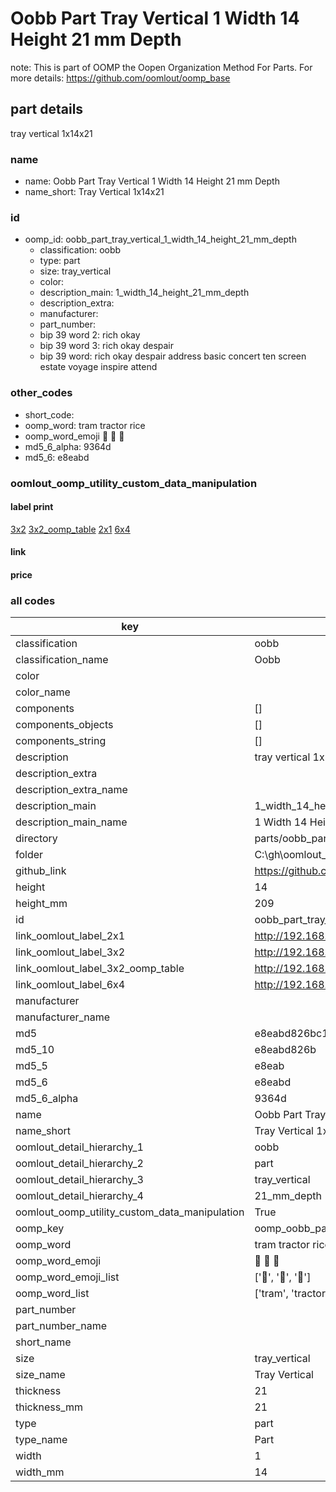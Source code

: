 # Oobb Part Tray Vertical 1 Width 14 Height 21 mm Depth  

note: This is part of OOMP the Oopen Organization Method For Parts. For more details: https://github.com/oomlout/oomp_base

##  part details
  



tray vertical 1x14x21



### name
* name: Oobb Part Tray Vertical 1 Width 14 Height 21 mm Depth
* name_short: Tray Vertical 1x14x21 
### id
* oomp_id: oobb_part_tray_vertical_1_width_14_height_21_mm_depth
  * classification: oobb
  * type: part
  * size: tray_vertical
  * color: 
  * description_main: 1_width_14_height_21_mm_depth
  * description_extra: 
  * manufacturer: 
  * part_number: 
  * bip 39 word 2: rich okay
  * bip 39 word 3: rich okay despair
  * bip 39 word: rich okay despair address basic concert ten screen estate voyage inspire attend

### other_codes
* short_code: 
* oomp_word: tram tractor rice
* oomp_word_emoji :tram: :tractor: :rice:
* md5_6_alpha: 9364d
* md5_6: e8eabd






### oomlout_oomp_utility_custom_data_manipulation
#### label print
[3x2](http://192.168.1.245:1112/?label=oomp%209364d)
[3x2_oomp_table](http://192.168.1.108:1112/?label=oomp%209364d)
[2x1](http://192.168.1.242:1112/?label=oomp%209364d)
[6x4](http://192.168.1.55:1112/?label=oomp%209364d)    

#### link

                              

#### price







### all codes 
| key | value |  
| --- | --- |  
| classification | oobb |  
| classification_name | Oobb |  
| color |  |  
| color_name |  |  
| components | [] |  
| components_objects | [] |  
| components_string | [] |  
| description | tray vertical 1x14x21 |  
| description_extra |  |  
| description_extra_name |  |  
| description_main | 1_width_14_height_21_mm_depth |  
| description_main_name | 1 Width 14 Height 21 mm Depth |  
| directory | parts/oobb_part_tray_vertical_1_width_14_height_21_mm_depth |  
| folder | C:\gh\oomlout_oobb_version_4_generated_parts\parts\oobb_part_tray_vertical_1_width_14_height_21_mm_depth |  
| github_link | https://github.com/oomlout/oomlout_oomp_part_src/tree/main/parts/oobb_part_tray_vertical_1_width_14_height_21_mm_depth |  
| height | 14 |  
| height_mm | 209 |  
| id | oobb_part_tray_vertical_1_width_14_height_21_mm_depth |  
| link_oomlout_label_2x1 | http://192.168.1.242:1112/?label=oomp%209364d |  
| link_oomlout_label_3x2 | http://192.168.1.245:1112/?label=oomp%209364d |  
| link_oomlout_label_3x2_oomp_table | http://192.168.1.108:1112/?label=oomp%209364d |  
| link_oomlout_label_6x4 | http://192.168.1.55:1112/?label=oomp%209364d |  
| manufacturer |  |  
| manufacturer_name |  |  
| md5 | e8eabd826bc19bdcba89803678267dca |  
| md5_10 | e8eabd826b |  
| md5_5 | e8eab |  
| md5_6 | e8eabd |  
| md5_6_alpha | 9364d |  
| name | Oobb Part Tray Vertical 1 Width 14 Height 21 mm Depth |  
| name_short | Tray Vertical 1x14x21  |  
| oomlout_detail_hierarchy_1 | oobb |  
| oomlout_detail_hierarchy_2 | part |  
| oomlout_detail_hierarchy_3 | tray_vertical |  
| oomlout_detail_hierarchy_4 | 21_mm_depth |  
| oomlout_oomp_utility_custom_data_manipulation | True |  
| oomp_key | oomp_oobb_part_tray_vertical_1_width_14_height_21_mm_depth |  
| oomp_word | tram tractor rice |  
| oomp_word_emoji | :tram: :tractor: :rice: |  
| oomp_word_emoji_list | [':tram:', ':tractor:', ':rice:'] |  
| oomp_word_list | ['tram', 'tractor', 'rice'] |  
| part_number |  |  
| part_number_name |  |  
| short_name |  |  
| size | tray_vertical |  
| size_name | Tray Vertical |  
| thickness | 21 |  
| thickness_mm | 21 |  
| type | part |  
| type_name | Part |  
| width | 1 |  
| width_mm | 14 |  
